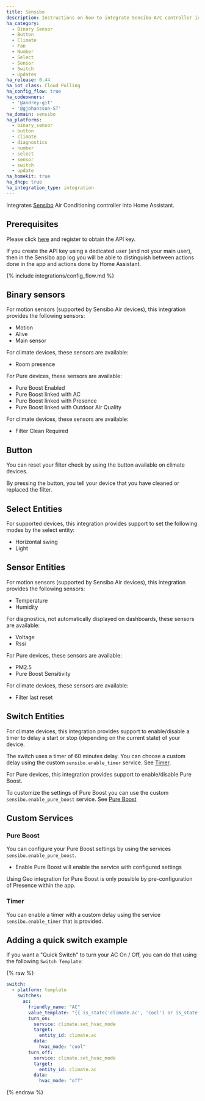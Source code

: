 ```yaml
---
title: Sensibo
description: Instructions on how to integrate Sensibo A/C controller into Home Assistant.
ha_category:
  - Binary Sensor
  - Button
  - Climate
  - Fan
  - Number
  - Select
  - Sensor
  - Switch
  - Updates
ha_release: 0.44
ha_iot_class: Cloud Polling
ha_config_flow: true
ha_codeowners:
  - '@andrey-git'
  - '@gjohansson-ST'
ha_domain: sensibo
ha_platforms:
  - binary_sensor
  - button
  - climate
  - diagnostics
  - number
  - select
  - sensor
  - switch
  - update
ha_homekit: true
ha_dhcp: true
ha_integration_type: integration
---
```


Integrates [Sensibo](https://sensibo.com) Air Conditioning controller into Home Assistant.

## Prerequisites

Please click [here](https://home.sensibo.com/me/api) and register to obtain the API key.
<div class="note">
If you create the API key using a dedicated user (and not your main user),
then in the Sensibo app log you will be able to distinguish between actions
done in the app and actions done by Home Assistant.
</div>

{% include integrations/config_flow.md %}

## Binary sensors

For motion sensors (supported by Sensibo Air devices), this integration provides the following sensors:

- Motion
- Alive
- Main sensor

For climate devices, these sensors are available:

- Room presence

For Pure devices, these sensors are available:

- Pure Boost Enabled
- Pure Boost linked with AC
- Pure Boost linked with Presence
- Pure Boost linked with Outdoor Air Quality

For climate devices, these sensors are available:

- Filter Clean Required

## Button

You can reset your filter check by using the button available on climate devices.

By pressing the button, you tell your device that you have cleaned or replaced the filter.

## Select Entities

For supported devices, this integration provides support to set the following modes by the select entity:

- Horizontal swing
- Light

## Sensor Entities

For motion sensors (supported by Sensibo Air devices), this integration provides the following sensors:

- Temperature
- Humidity

For diagnostics, not automatically displayed on dashboards, these sensors are available:

- Voltage
- Rssi

For Pure devices, these sensors are available:

- PM2.5
- Pure Boost Sensitivity

For climate devices, these sensors are available:

- Filter last reset

## Switch Entities

For climate devices, this integration provides support to enable/disable a timer to delay a start or stop (depending on the current state) of your device.

The switch uses a timer of 60 minutes delay. You can choose a custom delay using the custom `sensibo.enable_timer` service. See [Timer](#timer).

For Pure devices, this integration provides support to enable/disable Pure Boost.

To customize the settings of Pure Boost you can use the custom `sensibo.enable_pure_boost` service. See [Pure Boost](#pure-boost)

## Custom Services

### Pure Boost

You can configure your Pure Boost settings by using the services `sensibo.enable_pure_boost`.

- Enable Pure Boost will enable the service with configured settings

Using Geo integration for Pure Boost is only possible by pre-configuration of Presence within the app.

### Timer

You can enable a timer with a custom delay using the service `sensibo.enable_timer` that is provided.

## Adding a quick switch example

If you want a "Quick Switch" to turn your AC On / Off, you can do that using the following `Switch Template`:

{% raw %}

```yaml
switch:
  - platform: template
    switches:
      ac:
        friendly_name: "AC"
        value_template: "{{ is_state('climate.ac', 'cool') or is_state('climate.ac', 'heat') or is_state('climate.ac', 'dry') or is_state('climate.ac', 'fan_only') }}"
        turn_on:
          service: climate.set_hvac_mode
          target:
            entity_id: climate.ac
          data:
            hvac_mode: "cool"
        turn_off:
          service: climate.set_hvac_mode
          target:
            entity_id: climate.ac
          data:
            hvac_mode: "off"
```

{% endraw %}
